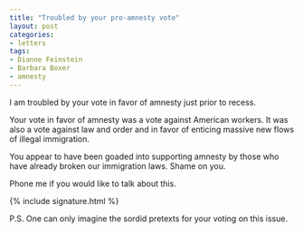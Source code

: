 ```yaml
---
title: "Troubled by your pro-amnesty vote"
layout: post
categories:
- letters
tags:
- Dianne Feinstein
- Barbara Boxer
- amnesty
---
```


I am troubled by your vote in favor of amnesty just prior to recess. 

Your vote in favor of amnesty was a vote against American workers. It was also a vote against law and order and in favor of enticing massive new flows of illegal immigration. 

You appear to have been goaded into supporting amnesty by those who have already broken our immigration laws. Shame on you.

Phone me if you would like to talk about this.

{% include signature.html %}

P.S. One can only imagine the sordid pretexts for your voting on this issue.

